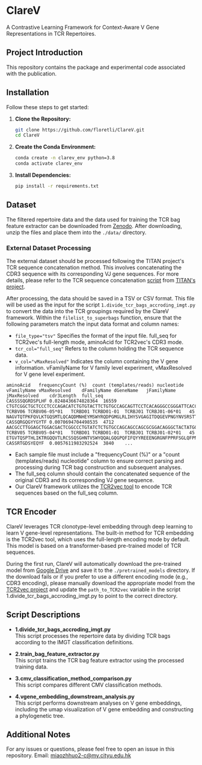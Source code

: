 # ClareV
A Contrastive Learning Framework for Context-Aware V Gene Representations in TCR Repertoires.

## Project Introduction
This repository contains the package and experimental code associated with the publication. 

## Installation
Follow these steps to get started:

1. **Clone the Repository:**
   ```bash
   git clone https://github.com/floretli/ClareV.git
   cd ClareV
   ```

2. **Create the Conda Environment:**
   ```bash
   conda create -n clarev_env python=3.8
   conda activate clarev_env
   ```

3. **Install Dependencies:**
   ```bash
   pip install -r requirements.txt
   ```

## Dataset
The filtered repertoire data and the data used for training the TCR bag feature extractor can be downloaded from [Zenodo](https://zenodo.org/records/15173766). After downloading, unzip the files and place them into the `./data/` directory.

### External Dataset Processing
The external dataset should be processed following the TITAN project's TCR sequence concatenation method. This involves concatenating the CDR3 sequence with its corresponding VJ gene sequences. For more details, please refer to the TCR sequence concatenation [script](https://github.com/PaccMann/TITAN/blob/main/scripts/cdr3_to_full_seq.py) from [TITAN's project](https://github.com/PaccMann/TITAN).

After processing, the data should be saved in a TSV or CSV format. This file will be used as the input for the script `1.divide_tcr_bags_accroding_imgt.py` to convert the data into the TCR groupings required by the ClareV framework.
Within the `filelist_to_superbags` function, ensure that the following parameters match the input data format and column names:
- `file_type="tsv"`  Specifies the format of the input file.  full_seq for TCR2vec's full-length mode, aminoAcid for TCR2vec's CDR3 mode.
- `tcr_col="full_seq"` Refers to the column holding the TCR sequence data.
- `v_col="vMaxResolved"` Indicates the column containing the V gene information. vFamilyName for V family level experiment, vMaxResolved for V gene level experiment.


```
aminoAcid	frequencyCount (%)	count (templates/reads)	nucleotide	vFamilyName	vMaxResolved	dFamilyName	dGeneName	jFamilyName	jMaxResolved	cdr3Length	full_seq
CASSSSQGRDSPLHF	0.0248436674828364	16559	CTGTCGGCTGCTCCCTCCCAGACATCTGTGTACTTCTGTGCCAGCAGTTCCTCACAGGGCCGGGATTCACCCCTCCACTTTGGGAAC	TCRBV06	TCRBV06-05*01	TCRBD01	TCRBD01-01	TCRBJ01	TCRBJ01-06*01	45	NAGVTQTPKFQVLKTGQSMTLQCAQDMNHEYMSWYRQDPGMGLRLIHYSVGAGITDQGEVPNGYNVSRSTTEDFPLRLLSAAPSQTSVYFCASSSSQGRDSPLHF
CASSQRGQGYYGYTF	0.0070694704498535	4712	AACGCCTTGGAGCTGGACGACTCGGCCCTGTATCTCTGTGCCAGCAGCCAGCGCGGACAGGGCTACTATGGCTACACCTTCGGTTCG	TCRBV05	TCRBV05-04*01	TCRBD01	TCRBD01-01	TCRBJ01	TCRBJ01-02*01	45	ETGVTQSPTHLIKTRGQQVTLRCSSQSGHNTVSWYQQALGQGPQFIFQYYREEENGRGNFPPRFSGLQFPNYSSELNVNALELDDSALYLCASSQRGQGYYGYTF
CASSRTGDSYEQYF	0.0057611983292524	3840	...
```
- Each sample file must include a "frequencyCount (%)" or a "count (templates/reads)	nucleotide" column to ensure correct parsing and processing during TCR bag construction and subsequent analyses.
- The full_seq column should contain the concatenated sequence of the original CDR3 and its corresponding VJ gene sequence.
- Our ClareV framework utilizes the [TCR2vec tool](https://github.com/jiangdada1221/TCR2vec) to encode TCR sequences based on the full_seq column.

## TCR Encoder
ClareV leverages TCR clonotype-level embedding through deep learning to learn V gene-level representations. The built-in method for TCR embedding is the TCR2vec tool, which uses the full-length encoding mode by default. This model is based on a transformer-based pre-trained model of TCR sequences.

During the first run, ClareV will automatically download the pre-trained model from [Google Drive](https://drive.google.com/file/d/1SML_YjiK6WwIgXD-4jIRcy1vWE-46PUp/view?usp=sharing) and save it to the `./pretrained_models` directory. If the download fails or if you prefer to use a different encoding mode (e.g., CDR3 encoding), please manually download the appropriate model from the [TCR2vec project]((https://github.com/jiangdada1221/TCR2vec)) and update the `path_to_TCR2vec` variable in the script 1.divide_tcr_bags_accroding_imgt.py to point to the correct directory.

## Script Descriptions
- **1.divide_tcr_bags_accroding_imgt.py**  
  This script processes the repertoire data by dividing TCR bags according to the IMGT classification definitions.

- **2.train_bag_feature_extractor.py**  
  This script trains the TCR bag feature extractor using the processed training data.

- **3.cmv_classification_method_comparison.py**  
  This script compares different CMV classification methods.

- **4.vgene_embedding_downstream_analysis.py**  
  This script performs downstream analyses on V gene embeddings, including the umap visualization of V gene embedding and constructing a phylogenetic tree.

## Additional Notes
For any issues or questions, please feel free to open an issue in this repository.
Email: miaozhhuo2-c@my.cityu.edu.hk

